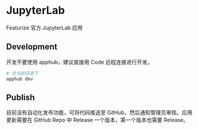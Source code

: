 # JupyterLab

Featurize 官方 JupyterLab 应用

## Development

开发不要使用 apphub，建议直接用 Code 远程连接进行开发。

```bash
# 在当前目录下
apphub dev
```

## Publish

目前没有自动化发布功能，可将代码推送至 GitHub，然后通知管理员审核。应用更新需要在 GitHub Repo 中 Release 一个版本，第一个版本也需要 Release。